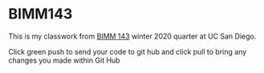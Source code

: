 # BIMM143

This is my classwork from [BIMM 143](https://bioboot.github.io/bimm143_W20/) winter 2020 quarter at UC San Diego.

Click green push to send your code to git hub and click pull to bring any changes you made within Git Hub
